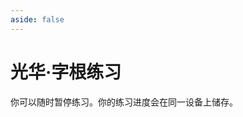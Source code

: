 ```yaml
---
aside: false
---
```

# 光华·字根练习

你可以随时暂停练习。你的练习进度会在同一设备上储存。

<script setup>
import Train from "@/train/ZigenTrain.vue"
import ZigenMap from "@/zigen/ZigenMap.vue"
</script>
<div class="zigen-font">
<Train name="light" zigenUrl="/zigen-light.csv" :range="[0,]" :mode='"both"' :supplement='false' :ming='false' />
</div>

<ZigenMap :default-scheme="'light'" :hide-scheme-buttons="true" column-min-width="1.5rem" />
